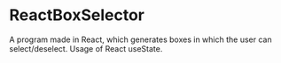 # ReactBoxSelector
A program made in React, which generates boxes in which the user can select/deselect. Usage of React useState.
